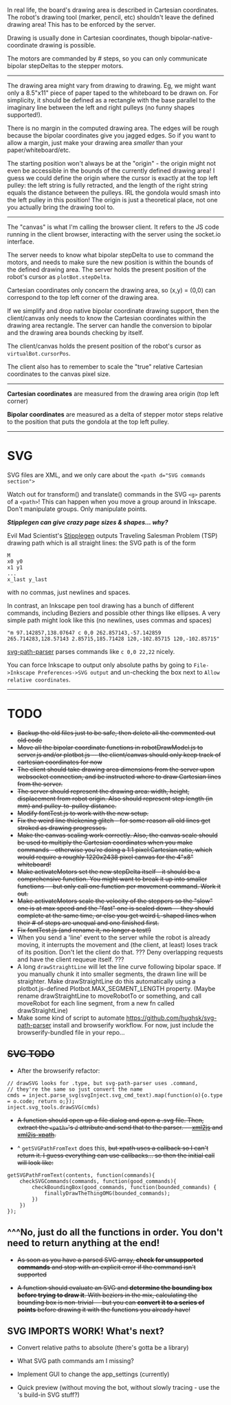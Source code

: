 In real life, the board's drawing area is described in Cartesian coordinates. The robot's drawing tool (marker, pencil, etc) shouldn't leave the defined drawing area! This has to be enforced by the server.

Drawing is usually done in Cartesian coordinates, though bipolar-native-coordinate drawing is possible.

The motors are commanded by # steps, so you can only communicate bipolar stepDeltas to the stepper motors.

***

The drawing area might vary from drawing to drawing. Eg, we might want only a 8.5"x11" piece of paper taped to the whiteboard to be drawn on. For simplicity, it should be defined as a rectangle with the base parallel to the imaginary line between the left and right pulleys (no funny shapes supported!).

There is no margin in the computed drawing area. The edges will be rough because the bipolar coordinates give you jagged edges. So if you want to allow a margin, just make your drawing area _smaller_ than your paper/whiteboard/etc.

The starting position won't always be at the "origin" - the origin might not even be accessible in the bounds of the currently defined drawing area! I guess we could define the origin where the cursor is exactly at the top left pulley: the left string is fully retracted, and the length of the right string equals the distance between the pulleys. IRL the gondola would smash into the left pulley in this position! The origin is just a theoretical place, not one you actually bring the drawing tool to.

***

The "canvas" is what I'm calling the browser client. It refers to the JS code running in the client browser, interacting with the server using the socket.io interface.

The server needs to know what bipolar stepDelta to use to command the motors, and needs to make sure the new position is within the bounds of the defined drawing area. The server holds the present position of the robot's cursor as `plotBot.stepDelta`.

Cartesian coordinates only concern the drawing area, so (x,y) = (0,0) can correspond to the top left corner of the drawing area.

If we simplify and drop native bipolar coordinate drawing support, then the client/canvas only needs to know the Cartesian coordinates within the drawing area rectangle. The server can handle the conversion to bipolar and the drawing area bounds checking by itself.

The client/canvas holds the present position of the robot's cursor as `virtualBot.cursorPos`.

The client also has to remember to scale the "true" relative Cartesian coordinates to the canvas pixel size.

***

**Cartesian coordinates** are measured from the drawing area origin (top left corner)

**Bipolar coordinates** are measured as a delta of stepper motor steps relative to the position that puts the gondola at the top left pulley.

***

# SVG

SVG files are XML, and we only care about the `<path d="SVG commands section">`

Watch out for transform() and translate() commands in the SVG `<g>` parents of a `<path>`! This can happen when you move a group around in Inkscape. Don't manipulate groups. Only manipulate points.

***Stipplegen can give crazy page sizes & shapes... why?***

Evil Mad Scientist's [Stipplegen](http://wiki.evilmadscientist.com/Stipplegen) outputs Traveling Salesman Problem (TSP) drawing path which is all straight lines: the SVG path is of the form

    M
    x0 y0
    x1 y1
    ...
    x_last y_last

with no commas, just newlines and spaces.

In contrast, an Inkscape pen tool drawing has a bunch of different commands, including Beziers and possible other things like ellipses. A very simple path might look like this (no newlines, uses commas and spaces)

```
"m 97.142857,138.07647 c 0,0 262.857143,-57.142859 265.714283,128.57143 2.85715,185.71428 120,-102.85715 120,-102.85715"
```

[svg-path-parser](https://github.com/hughsk/svg-path-parser) parses commands like `c 0,0 22,22` nicely.

You can force Inkscape to output only absolute paths by going to `File->Inkscape Preferences->SVG output` and un-checking the box next to `Allow relative coordinates`.


***

# TODO
* ~~Backup the old files just to be safe, then delete all the commented out old code~~
* ~~Move all the bipolar coordinate functions in robotDrawModel.js to server.js and/or plotbot.js -- the client/canvas should only keep track of cartesian coordinates for now~~
* ~~The client should take drawing area dimensions from the server upon websocket connection, and be instructed where to draw Cartesian lines from the server.~~
* ~~The server should represent the drawing area: width, height, displacement from robot origin. Also should represent step length (in mm) and pulley-to-pulley distance.~~
* ~~Modify fontTest.js to work with the new setup.~~
* ~~Fix the weird line thickening glitch - for some reason all old lines get stroked as drawing progresses.~~
* ~~Make the canvas scaling work correctly. Also, the canvas scale should be used to multiply the Cartesian coordinates when you make commands - otherwise you're doing a 1:1 pixel:Cartesian ratio, which would require a roughly 1220x2438 pixel canvas for the 4"x8" whiteboard!~~
* ~~Make activateMotors set the new stepDelta itself - it should be a comprehensive function. You might want to break it up into smaller functions -- but only call one function per movement command. Work it out.~~
* ~~Make activateMotors scale the velocity of the steppers so the "slow" one is at max speed and the "fast" one is scaled down -- they should complete at the same time, or else you get weird L-shaped lines when their # of steps are unequal and one finished first.~~
* ~~Fix fontTest.js (and rename it, no longer a test!)~~
* When you send a 'line' event to the server while the robot is already moving, it interrupts the movement and (the client, at least) loses track of its position. Don't let the client do that. ??? Deny overlapping requests and have the client requeue itself. ???
* A long `drawStraightLine` will let the line curve following bipolar space. If you manually chunk it into smaller segments, the drawn line will be straighter. Make drawStraightLine do this automatically using a plotbot.js-defined Plotbot.MAX_SEGMENT_LENGTH property. (Maybe rename drawStraightLine to moveRobotTo or something, and call moveRobot for each line segment, from a new fn called drawStraightLine)
* Make some kind of script to automate https://github.com/hughsk/svg-path-parser install and browserify workflow. For now, just include the browserify-bundled file in your repo...

## ~~SVG TODO~~
* After the browserify refactor:

```
// drawSVG looks for .type, but svg-path-parser uses .command,
// they're the same so just convert the name
cmds = inject.parse_svg(svgInject.svg_cmd_text).map(function(o){o.type = o.code; return o;});
inject.svg_tools.drawSVG(cmds)
```
* ~~A function should open up a file dialog and open a .svg file. Then, extract the `<path>`'s `d` attribute and send that to the parser. -- [xml2js](https://www.npmjs.com/package/xml2js) and [xml2js-xpath](https://www.npmjs.com/package/xml2js-xpath).~~

* ^ `getSVGPathFromText` does this, ~~but xpath uses a callback so I can't return it. I guess everything can use callbacks... so then the initial call will look like:~~

```
getSVGPathFromText(contents, function(commands){
    checkSVGCommands(commands, function(good_commands){
        checkBoundingBox(good_commands, function(bounded_commands) {
            finallyDrawTheThingOMG(bounded_commands);
        })
    })
});
```

## **^^^No, just do all the functions in order. You don't need to return anything at the end!**

* ~~As soon as you have a parsed SVG array, **check for unsupported commands** and stop with an explicit error if the command isn't supported~~

* ~~A function should evaluate an SVG and **determine the bounding box before trying to draw it**. With beziers in the mix, calculating the bounding box is non-trivial -- but you can **convert it to a series of points** before drawing it with the functions you already have!~~

## SVG IMPORTS WORK! What's next?

* Convert relative paths to absolute (there's gotta be a library)

* What SVG path commands am I missing?

* Implement GUI to change the app_settings (currently)

* Quick preview (without moving the bot, without slowly tracing - use the <canvas>'s build-in SVG stuff?)
